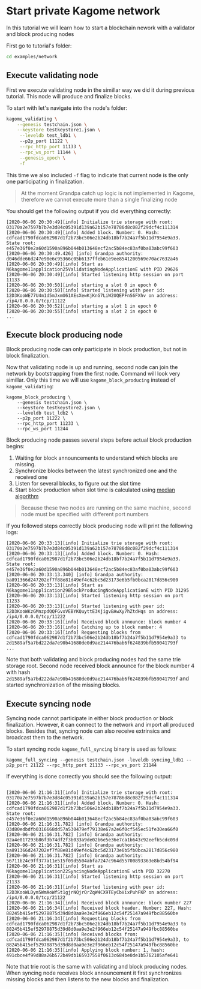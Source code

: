 # Start private Kagome network

In this tutorial we will learn how to start a blockchain nework with a validator and block producing nodes

First go to tutorial's folder:

```bash
cd examples/network
```

## Execute validating node

First we execute validating node in the simillar way we did it during previous tutorial. This node will produce and finalize blocks.

To start with let's navigate into the node's folder:

```bash
kagome_validating \
    --genesis testchain.json \
    --keystore testkeystore1.json \
     --leveldb test_ldb1 \ 
     --p2p_port 11122 \
     --rpc_http_port 11133 \
     --rpc_ws_port 11144 \
     --genesis_epoch \
     -f
```

This time we also included `-f` flag to indicate that current node is the only one participating in finalization.

> At the moment Grandpa catch up logic is not implemented in Kagome, therefore we cannot execute more than a single finalizing node

You should get the following output if you did everything correctly:

```
[2020-06-06 20:30:49][info] Initialize trie storage with root: 03170a2e7597b7b7e3d84c05391d139a62b157e78786d8c082f29dcf4c111314
[2020-06-06 20:30:49][info] Added block. Number: 0. Hash: cdfcad1790fdca062987d1f2b73bc506e2b24db18bf7b24a7f5b11d7954e9a33. State root: e457e36f0e2a60d1590a896b044b013648ecf2ac5b84ec83af0ba03abc99f603
[2020-06-06 20:30:49.426] [info] Grandpa authority: d046dde66d247e98e6c95366c05b6137ffeb61e9ee8541200569e70ac7632a46
[2020-06-06 20:30:49][info] Start as N6kagome11application25ValidatingNodeApplicationE with PID 29626
[2020-06-06 20:30:49][info] Started listening http session on port 11133
[2020-06-06 20:30:50][info] starting a slot 0 in epoch 0
[2020-06-06 20:30:50][info] Started listening with peer id: 12D3KooWE77U4m1d5mJxmU61AEsXewKjKnG7LiW2UQEPFnS6FXhv on address: /ip4/0.0.0.0/tcp/11122
[2020-06-06 20:30:52][info] starting a slot 1 in epoch 0
[2020-06-06 20:30:55][info] starting a slot 2 in epoch 0
...
```

## Execute block producing node

Block producing node can only participate in block production, but not in block finalization.  

Now that validating node is up and running, second node can join the network by bootstrapping from the first node. Command will look very simillar. Only this time we will use `kagome_block_producing` instead of `kagome_validating`:

```
kagome_block_producing \
    --genesis testchain.json \
    --keystore testkeystore2.json \
    --leveldb test_ldb2 \
    --p2p_port 11222 \
    --rpc_http_port 11233 \
    --rpc_ws_port 11244
```

Block producing node passes several steps before actual block production begins:

1. Waiting for block announcements to understand which blocks are missing.
2. Synchronize blocks between the latest synchronized one and the received one
3. Listen for several blocks, to figure out the slot time
4. Start block production when slot time is calculated using [median algorithm](https://research.web3.foundation/en/latest/polkadot/BABE/Babe.html#-4.-clock-adjustment--relative-time-algorithm-)

> Because these two nodes are running on the same machine, second node must be specified with different port numbers 

If you followed steps correctly block producing node will print the following logs:

```
[2020-06-06 20:33:13][info] Initialize trie storage with root: 03170a2e7597b7b7e3d84c05391d139a62b157e78786d8c082f29dcf4c111314
[2020-06-06 20:33:13][info] Added block. Number: 0. Hash: cdfcad1790fdca062987d1f2b73bc506e2b24db18bf7b24a7f5b11d7954e9a33. State root: e457e36f0e2a60d1590a896b044b013648ecf2ac5b84ec83af0ba03abc99f603
[2020-06-06 20:33:13.340] [info] Grandpa authority: ba891366d247202ef7f88e81d49ef4c62bc5d23173e6b5fb0bca2817d856c980
[2020-06-06 20:33:13][info] Start as N6kagome11application29BlockProducingNodeApplicationE with PID 31295
[2020-06-06 20:33:13][info] Started listening http session on port 11233
[2020-06-06 20:33:13][info] Started listening with peer id: 12D3KooWKzGMnzpdQQFGvxVEBYKQuyttE3KjigvBAwXy7hZtdHqs on address: /ip4/0.0.0.0/tcp/11222
[2020-06-06 20:33:16][info] Received block announce: block number 4
[2020-06-06 20:33:16][info] Catching up to block number: 4
[2020-06-06 20:33:16][info] Requesting blocks from cdfcad1790fdca062987d1f2b73bc506e2b24db18bf7b24a7f5b11d7954e9a33 to 2d1589af5a7bd222da7e90b41680de0d9ae214476bab6f624839bfb59041793f
...
```

Note that both validating and block producing nodes had the same trie storage root. Second node received block announce for the block number 4 with hash `2d1589af5a7bd222da7e90b41680de0d9ae214476bab6f624839bfb59041793f` and started synchronization of the missing blocks.

## Execute syncing node

Syncing node cannot participate in either block production or block finalization. However, it can connect to the network and import all produced blocks. Besides that, syncing node can also receive extrinsics and broadcast them to the network.

To start syncing node `kagome_full_syncing` binary is used as follows:

```
kagome_full_syncing --genesis testchain.json -leveldb syncing_ldb1 --p2p_port 21122 --rpc_http_port 21133 --rpc_ws_port 21144
```

If everything is done correctly you should see the following output:

 ```

[2020-06-06 21:16:31][info] Initialize trie storage with root: 03170a2e7597b7b7e3d84c05391d139a62b157e78786d8c082f29dcf4c111314
[2020-06-06 21:16:31][info] Added block. Number: 0. Hash: cdfcad1790fdca062987d1f2b73bc506e2b24db18bf7b24a7f5b11d7954e9a33. State root: e457e36f0e2a60d1590a896b044b013648ecf2ac5b84ec83af0ba03abc99f603
[2020-06-06 21:16:31.782] [info] Grandpa authority: 03d80edbdfb0316668dd57a530479ef79138e67a2e6f0cf545ec51fe30ea66f0
[2020-06-06 21:16:31.782] [info] Grandpa authority: 02a4e017293b86f3b74df2f3b033a9de02b6e5e36e7ca1b643c92eefb5cdc09d
[2020-06-06 21:16:31.782] [info] Grandpa authority: ba891366d247202ef7f88e81d49ef4c62bc5d23173e6b5fb0bca2817d856c980
[2020-06-06 21:16:31.782] [info] Grandpa authority: 56711b24c9ff377a11e515f09d5504abfa7247c964d55700893363e8bd54bf94
[2020-06-06 21:16:31][info] Start as N6kagome11application22SyncingNodeApplicationE with PID 32270
[2020-06-06 21:16:31][info] Started listening http session on port 21133
[2020-06-06 21:16:31][info] Started listening with peer id: 12D3KooWLDym5WmAoWfSt1gjrNQjrQrZqW4CX9TEyCbVixPuhFKP on address: /ip4/0.0.0.0/tcp/21122
[2020-06-06 21:16:34][info] Received block announce: block number 227
[2020-06-06 21:16:34][info] Received block header. Number: 227, Hash: 88245b415ef52978875d39d8d0aa9e3e2f966eb12c54f25147a949fbc88560be
[2020-06-06 21:16:34][info] Requesting blocks from cdfcad1790fdca062987d1f2b73bc506e2b24db18bf7b24a7f5b11d7954e9a33 to 88245b415ef52978875d39d8d0aa9e3e2f966eb12c54f25147a949fbc88560be
[2020-06-06 21:16:35][info] Received blocks from: cdfcad1790fdca062987d1f2b73bc506e2b24db18bf7b24a7f5b11d7954e9a33, to 88245b415ef52978875d39d8d0aa9e3e2f966eb12c54f25147a949fbc88560be
[2020-06-06 21:16:35][info] Applying block number: 1, hash: 491cbce4f99d88a26b572b49db165937558f0613c684be0de1b5762105afe641
```

Note that trie root is the same with validating and block producing nodes. When syncing node receives block announcement it first synchronizes missing blocks and then listens to the new blocks and finalization. 
